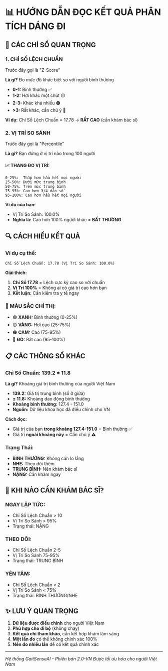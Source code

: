 # 📊 HƯỚNG DẪN ĐỌC KẾT QUẢ PHÂN TÍCH DÁNG ĐI

## 🎯 CÁC CHỈ SỐ QUAN TRỌNG

### 1. **CHỈ SỐ LỆCH CHUẨN**
Trước đây gọi là "Z-Score"

**Là gì?** Đo mức độ khác biệt so với người bình thường
- **0-1:** Bình thường ✅
- **1-2:** Hơi khác một chút 🟡  
- **2-3:** Khác khá nhiều 🟠
- **>3:** Rất khác, cần chú ý 🔴

**Ví dụ:** Chỉ Số Lệch Chuẩn = 17.78 → **RẤT CAO** (cần khám bác sĩ)

### 2. **VỊ TRÍ SO SÁNH**
Trước đây gọi là "Percentile"

**Là gì?** Bạn đứng ở vị trí nào trong 100 người

#### 📈 THANG ĐO VỊ TRÍ:
```
0-25%:  Thấp hơn hầu hết mọi người
25-50%: Dưới mức trung bình  
50-75%: Trên mức trung bình
75-95%: Cao hơn 3/4 dân số
95-100%: Cao hơn hầu hết mọi người
```

**Ví dụ của bạn:**
- Vị Trí So Sánh: 100.0% 
- **Nghĩa là:** Cao hơn 100% người khác = **BẤT THƯỜNG**

## 🔍 CÁCH HIỂU KẾT QUẢ

### Ví dụ cụ thể:
```
Chỉ Số Lệch Chuẩn: 17.78 (Vị Trí So Sánh: 100.0%)
```

**Giải thích:**
1. **Chỉ Số 17.78** = Lệch cực kỳ cao so với chuẩn
2. **Vị Trí 100%** = Không ai có giá trị cao hơn bạn
3. **Kết luận:** Cần kiểm tra y tế ngay

### 🎨 MÀU SẮC CHỈ THỊ:
- 🟢 **XANH:** Bình thường (0-25%)
- 🟡 **VÀNG:** Hơi cao (25-75%)  
- 🟠 **CAM:** Cao (75-95%)
- 🔴 **ĐỎ:** Rất cao (95-100%)

## 📋 CÁC THÔNG SỐ KHÁC

### **Chỉ Số Chuẩn:** 139.2 ± 11.8

**Là gì?** Khoảng giá trị bình thường của người Việt Nam

- **139.2:** Giá trị trung bình (số ở giữa)
- **± 11.8:** Khoảng dao động bình thường
- **Khoảng bình thường:** 127.4 - 151.0
- **Nguồn:** Dữ liệu khoa học đã điều chỉnh cho VN

**Cách đọc:**
- Giá trị của bạn **trong khoảng 127.4-151.0** = Bình thường ✅
- Giá trị **ngoài khoảng này** = Cần chú ý ⚠️

### **Trạng Thái:**
- **BÌNH THƯỜNG:** Không cần lo lắng
- **NHẸ:** Theo dõi thêm
- **TRUNG BÌNH:** Nên khám bác sĩ
- **NẶNG:** Cần khám ngay

## 🚨 KHI NÀO CẦN KHÁM BÁC SĨ?

### NGAY LẬP TỨC:
- Chỉ Số Lệch Chuẩn > 10
- Vị Trí So Sánh > 95%
- Trạng thái: NẶNG

### THEO DÕI:
- Chỉ Số Lệch Chuẩn 2-5
- Vị Trí So Sánh 75-95%
- Trạng thái: TRUNG BÌNH

### YÊN TÂM:
- Chỉ Số Lệch Chuẩn < 2
- Vị Trí So Sánh < 75%
- Trạng thái: BÌNH THƯỜNG/NHẸ

## ✨ LƯU Ý QUAN TRỌNG

1. **Dữ liệu được điều chỉnh** cho người Việt Nam
2. **Phù hợp cho đi bộ** (không chạy)
3. **Kết quả chỉ tham khảo**, cần kết hợp khám lâm sàng
4. **Một lần đo** có thể không chính xác 100%
5. **Nên đo nhiều lần** để có kết quả chính xác

---
*Hệ thống GaitSenseAI - Phiên bản 2.0-VN*
*Được tối ưu hóa cho người Việt Nam*
